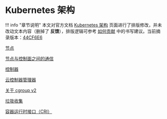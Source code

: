 # Kubernetes 架构

!!! info "章节说明"
    本文对官方文档 [Kubernetes 架构](https://kubernetes.io/zh-cn/docs/concepts/architecture/) 页面进行了排版修改，并未改动文本内容（删掉了 **反馈**），排版逻辑可参考 [如何贡献](https://github.com/ProjectTAM/100H-K8s/blob/master/CONTRIBUTING.md) 中的书写建议。当前摘录版本：[44CF6E6](https://github.com/kubernetes/website/commit/44cf6e676d4e8bf86af95da5dfdc49fea0f0b9fe)

[节点](./chapter02-01.md)

[节点与控制面之间的通信](./chapter02-02.md)

[控制器](./chapter02-03.md)

[云控制器管理器](./chapter02-04.md)

[关于 cgroup v2](./chapter02-05.md)

[垃圾收集](./chapter02-06.md)

[容器运行时接口（CRI）](./chapter02-07.md)
